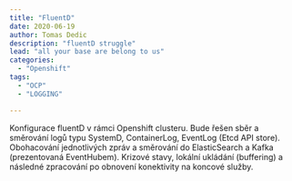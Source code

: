 ```yaml
---
title: "FluentD"
date: 2020-06-19 
author: Tomas Dedic
description: "fluentD struggle"
lead: "all your base are belong to us"
categories:
  - "Openshift"
tags:
  - "OCP"
  - "LOGGING"

---
```

Konfigurace fluentD v rámci Openshift clusteru. 
Bude řešen sběr a směrování logů typu SystemD, ContainerLog, EventLog (Etcd API store). Obohacování jednotlivých zpráv a směrování do ElasticSearch a Kafka (prezentovaná EventHubem). Krizové stavy, lokální ukládání (buffering) a následné zpracování po obnovení konektivity na koncové služby.



